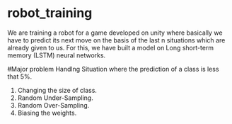 # robot_training
We are training a robot for a game developed on unity where basically we have to
predict its next move on the basis of the last n situations which are already given to
us. For this, we have built a model on Long short-term memory (LSTM) neural
networks.

#Major problem Handlng
Situation where the prediction of a class is less that 5%.
1) Changing the size of class.
2) Random Under-Sampling.
3) Random Over-Sampling.
4) Biasing the weights.

